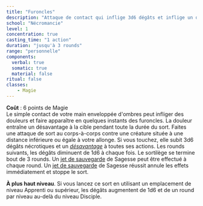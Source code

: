 ```yaml
---
title: "Furoncles"
description: "Attaque de contact qui inflige 3d6 dégâts et inflige un désavantage à l cible."
school: "Nécromancie"
level: 1
concentration: true
casting_time: "1 action"
duration: "jusqu'à 3 rounds"
range: "personnelle"
components:
  verbal: true
  somatic: true
  material: false
ritual: false
classes:
    - Magie
---
```

**Coût** : 6 points de Magie  
Le simple contact de votre main enveloppée d'ombres peut infliger des douleurs et faire apparaître en quelques instants des furoncles. La douleur entraîne un désavantage à la cible pendant toute la durée du sort. Faites une attaque de sort au corps-à-corps contre une créature située à une distance inférieure ou égale à votre allonge. Si vous touchez, elle subit 3d6 dégâts nécrotiques et un [_désavantage_](/utiliser-les-caracteristiques/#avantage-et-desavantage) à toutes ses actions. Les rounds suivants, les dégâts diminuent de 1d6 à chaque fois. Le sortilège se termine  bout de 3 rounds. Un [jet de sauvegarde](/utiliser-les-caracteristiques/#jets-de-sauvegarde) de Sagesse peut être effectué à chaque round. Un [jet de sauvegarde](/utiliser-les-caracteristiques/#jets-de-sauvegarde) de Sagesse réussit annule les effets immédiatement et stoppe le sort.

**À plus haut niveau**. Si vous lancez ce sort en utilisant un emplacement de niveau Apprenti ou supérieur, les dégâts augmentent de 1d6 et de un round par niveau au-delà du niveau Disciple.
